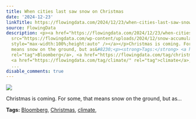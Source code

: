```yaml
---
title: When cities last saw snow on Christmas
date: '2024-12-23'
linkTitle: https://flowingdata.com/2024/12/23/when-cities-last-saw-snow-on-christmas/
source: FlowingData
description: <p><a href="https://flowingdata.com/2024/12/23/when-cities-last-saw-snow-on-christmas/"><img
  src="https://flowingdata.com/wp-content/uploads/2024/12/snow-accumulation-bloomberg-lu-750x420.png"
  style="max-width:100%;height:auto" /></a></p>Christmas is coming. For some, that
  means snow on the ground, but as&#8230;<p><strong>Tags:</strong> <a href="https://flowingdata.com/tag/bloomberg/"
  rel="tag">Bloomberg</a>, <a href="https://flowingdata.com/tag/christmas/" rel="tag">Christmas</a>,
  <a href="https://flowingdata.com/tag/climate/" rel="tag">climate</a>, <a href="https://flowingdata.com/tag/snow/"
  ...
disable_comments: true
---
```

<p><a href="https://flowingdata.com/2024/12/23/when-cities-last-saw-snow-on-christmas/"><img src="https://flowingdata.com/wp-content/uploads/2024/12/snow-accumulation-bloomberg-lu-750x420.png" style="max-width:100%;height:auto" /></a></p>Christmas is coming. For some, that means snow on the ground, but as&#8230;<p><strong>Tags:</strong> <a href="https://flowingdata.com/tag/bloomberg/" rel="tag">Bloomberg</a>, <a href="https://flowingdata.com/tag/christmas/" rel="tag">Christmas</a>, <a href="https://flowingdata.com/tag/climate/" rel="tag">climate</a>, <a href="https://flowingdata.com/tag/snow/" ...